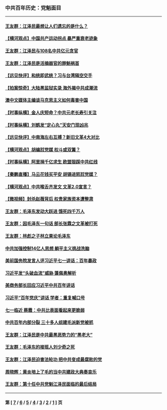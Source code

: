 ### 中共百年历史：党魁面目
---
#### [王友群：江泽民最想让人们遗忘的是什么？](../../pages/nf1176107/n13408949.md?12180430) 
#### [【横河观点】中国共产运动拐点 暴严重衰老迹象](../../pages/nf1176107/n13388333.md?12180430) 
#### [王友群：江泽民与108名中共亿元贪官](../../pages/nf1176107/n13352358.md?12180430) 
#### [王友群：江泽民是活摘器官的罪魁祸首](../../pages/nf1176107/n13336903.md?12180430) 
#### [【远见快评】和统即武统？习与台湾隔空交手](../../pages/nf1176107/n13297739.md?12180430) 
#### [【拍案惊奇】大陆黑监狱实录 海外揭中共成潮流](../../pages/nf1176107/n13288853.md?12180430) 
#### [澳中文媒体主编谈马克思主义如何毒害中国](../../pages/nf1176107/n13257387.md?12180430) 
#### [【时事纵横】金人庆短命？中共元老长寿引关注](../../pages/nf1176107/n13217934.md?12180430) 
#### [【时事纵横】刘鹤发“定心丸”天安门现凶兆](../../pages/nf1176107/n13215416.md?12180430) 
#### [【远见快评】中南海左右互搏？新旧文革4大对比](../../pages/nf1176107/n13214745.md?12180430) 
#### [【横河观点】胡编怼党媒 权斗或双簧？](../../pages/nf1176107/n13210864.md?12180430) 
#### [【时事纵横】阿里捐千亿求生 欧盟狠踩中共红线](../../pages/nf1176107/n13206431.md?12180430) 
#### [【秦鹏直播】马云花钱买平安 胡锡进怒怼党媒？](../../pages/nf1176107/n13206392.md?12180430) 
#### [【横河观点】中共喉舌齐发文 文革2.0宣言？](../../pages/nf1176107/n13201248.md?12180430) 
#### [【微视频】封杀赵薇背后 权贵家族资本遭整肃](../../pages/nf1176107/n13197798.md?12180430) 
#### [王友群：毛泽东发动大跃进 饿死四千万人](../../pages/nf1176107/n13177158.md?12180430) 
#### [王友群：因毛泽东一句话 部长张霖之文革被打死](../../pages/nf1176107/n13161711.md?12180430) 
#### [王友群：林彪之子林立果论毛泽东](../../pages/nf1176107/n13128622.md?12180430) 
#### [中共加强控制14亿人思想 躺平主义挑战洗脑](../../pages/nf1176107/n13094299.md?12180430) 
#### [美前国务院发言人评习近平七一讲话：百年暴政](../../pages/nf1176107/n13066986.md?12180430) 
#### [习近平发“头破血流”威胁 蓬佩奥解析](../../pages/nf1176107/n13063604.md?12180430) 
#### [美商务部长回应习近平中共百年讲话](../../pages/nf1176107/n13062903.md?12180430) 
#### [习近平“百年党庆”讲话 学者：重复喊口号](../../pages/nf1176107/n13061411.md?12180430) 
#### [七一临近 蔡霞：中共比表面看起来更脆弱](../../pages/nf1176107/n13056418.md?12180430) 
#### [中共百年内部分裂 三十多人组建毛派新党被抓](../../pages/nf1176107/n13044023.md?12180430) 
#### [王友群：江泽民是中共最黑恶势力的“黑老大”](../../pages/nf1176107/n13022180.md?12180430) 
#### [王友群：毛泽东的接班人刘少奇之死](../../pages/nf1176107/n12991772.md?12180430) 
#### [王友群：江泽民迫害法轮功 把中共变成最腐败的党](../../pages/nf1176107/n12947347.md?12180430) 
#### [周晓辉：黄炎培上了毛的当中共建政大典奏哀乐](../../pages/nf1176107/n12942780.md?12180430) 
#### [王友群：第十任中共党魁江泽民面临的最后结局](../../pages/nf1176107/n12933748.md?12180430) 

---
#### 第 [ [7](./7.md?12180430) / [6](./6.md?12180430) / [5](./5.md?12180430) / [4](./4.md?12180430) / [3](./3.md?12180430) / [2](./2.md?12180430) / [1](./1.md?12180430) ] 页
